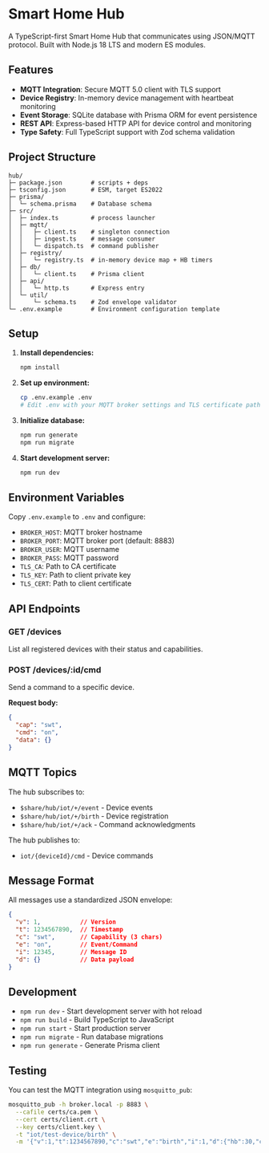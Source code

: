 # Smart Home Hub

A TypeScript-first Smart Home Hub that communicates using JSON/MQTT protocol. Built with Node.js 18 LTS and modern ES modules.

## Features

- **MQTT Integration**: Secure MQTT 5.0 client with TLS support
- **Device Registry**: In-memory device management with heartbeat monitoring
- **Event Storage**: SQLite database with Prisma ORM for event persistence
- **REST API**: Express-based HTTP API for device control and monitoring
- **Type Safety**: Full TypeScript support with Zod schema validation

## Project Structure

```
hub/
├─ package.json        # scripts + deps
├─ tsconfig.json       # ESM, target ES2022
├─ prisma/
│  └─ schema.prisma    # Database schema
├─ src/
│  ├─ index.ts         # process launcher
│  ├─ mqtt/
│  │   ├─ client.ts    # singleton connection
│  │   ├─ ingest.ts    # message consumer
│  │   └─ dispatch.ts  # command publisher
│  ├─ registry/
│  │   └─ registry.ts  # in-memory device map + HB timers
│  ├─ db/
│  │   └─ client.ts    # Prisma client
│  ├─ api/
│  │   └─ http.ts      # Express entry
│  └─ util/
│      └─ schema.ts    # Zod envelope validator
└─ .env.example        # Environment configuration template
```

## Setup

1. **Install dependencies:**
   ```bash
   npm install
   ```

2. **Set up environment:**
   ```bash
   cp .env.example .env
   # Edit .env with your MQTT broker settings and TLS certificate paths
   ```

3. **Initialize database:**
   ```bash
   npm run generate
   npm run migrate
   ```

4. **Start development server:**
   ```bash
   npm run dev
   ```

## Environment Variables

Copy `.env.example` to `.env` and configure:

- `BROKER_HOST`: MQTT broker hostname
- `BROKER_PORT`: MQTT broker port (default: 8883)
- `BROKER_USER`: MQTT username
- `BROKER_PASS`: MQTT password
- `TLS_CA`: Path to CA certificate
- `TLS_KEY`: Path to client private key
- `TLS_CERT`: Path to client certificate

## API Endpoints

### GET /devices
List all registered devices with their status and capabilities.

### POST /devices/:id/cmd
Send a command to a specific device.

**Request body:**
```json
{
  "cap": "swt",
  "cmd": "on",
  "data": {}
}
```

## MQTT Topics

The hub subscribes to:
- `$share/hub/iot/+/event` - Device events
- `$share/hub/iot/+/birth` - Device registration
- `$share/hub/iot/+/ack` - Command acknowledgments

The hub publishes to:
- `iot/{deviceId}/cmd` - Device commands

## Message Format

All messages use a standardized JSON envelope:

```json
{
  "v": 1,           // Version
  "t": 1234567890,  // Timestamp
  "c": "swt",       // Capability (3 chars)
  "e": "on",        // Event/Command
  "i": 12345,       // Message ID
  "d": {}           // Data payload
}
```

## Development

- `npm run dev` - Start development server with hot reload
- `npm run build` - Build TypeScript to JavaScript
- `npm run start` - Start production server
- `npm run migrate` - Run database migrations
- `npm run generate` - Generate Prisma client

## Testing

You can test the MQTT integration using `mosquitto_pub`:

```bash
mosquitto_pub -h broker.local -p 8883 \
  --cafile certs/ca.pem \
  --cert certs/client.crt \
  --key certs/client.key \
  -t "iot/test-device/birth" \
  -m '{"v":1,"t":1234567890,"c":"swt","e":"birth","i":1,"d":{"hb":30,"caps":[{"c":"swt"}],"fw":"1.0.0"}}'
```
